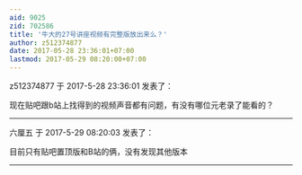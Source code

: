 ```yaml
---
aid: 9025
zid: 702586
title: '牛大的27号讲座视频有完整版放出来么？'
author: z512374877
date: 2017-05-28 23:36:01+07:00
lastmod: 2017-05-29 08:20:00+07:00
---
```


z512374877 于 2017-5-28 23:36:01 发表了：

现在贴吧跟b站上找得到的视频声音都有问题，有没有哪位元老录了能看的？

---------

六厘五 于 2017-5-29 08:20:03 发表了：

目前只有贴吧置顶版和B站的俩，没有发现其他版本

---------

